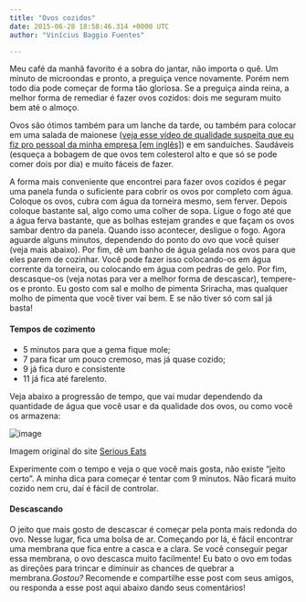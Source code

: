 ```yaml
---
title: "Ovos cozidos"
date: 2015-06-28 18:58:46.314 +0000 UTC
author: "Vinícius Baggio Fuentes"

---
```


Meu café da manhã favorito é a sobra do jantar, não importa o quê. Um minuto de microondas e pronto, a preguiça vence novamente. Porém nem todo dia pode começar de forma tão gloriosa. Se a preguiça ainda reina, a melhor forma de remediar é fazer ovos cozidos: dois me seguram muito bem até o almoço.

Ovos são ótimos também para um lanche da tarde, ou também para colocar em uma salada de maionese ([veja esse vídeo de qualidade suspeita que eu fiz pro pessoal da minha empresa [em inglês]](https://www.youtube.com/watch?v=-WafTDNZqf8)) e em sanduíches. Saudáveis (esqueça a bobagem de que ovos tem colesterol alto e que só se pode comer dois por dia) e muito fáceis de fazer.

A forma mais conveniente que encontrei para fazer ovos cozidos é pegar uma panela funda o suficiente para cobrir os ovos por completo com água. Coloque os ovos, cubra com água da torneira mesmo, sem ferver. Depois coloque bastante sal, algo como uma colher de sopa. Ligue o fogo até que a água ferva bastante, que as bolhas estejam grandes e que façam os ovos sambar dentro da panela. Quando isso acontecer, desligue o fogo. Agora aguarde alguns minutos, dependendo do ponto do ovo que você quiser (veja mais abaixo). Por fim, dê um banho de água gelada nos ovos para que eles parem de cozinhar. Você pode fazer isso colocando-os em água corrente da torneira, ou colocando em água com pedras de gelo. Por fim, descasque-os (veja notas para ver a melhor forma de descascar), tempere-os e pronto. Eu gosto com sal e molho de pimenta Sriracha, mas qualquer molho de pimenta que você tiver vai bem. E se não tiver só com sal já basta!

#### Tempos de cozimento

*   5 minutos para que a gema fique mole;
*   7 para ficar um pouco cremoso, mas já quase cozido;
*   9 já fica duro e consistente
*   11 já fica até farelento.

Veja abaixo a progressão de tempo, que vai mudar dependendo da quantidade de água que você usar e da qualidade dos ovos, ou como você os armazena:




![image](https://cdn-images-1.medium.com/max/800/1*3WwDZDV9ZxfN5255BK2Jug.jpeg)

Imagem original do site [Serious Eats](http://www.seriouseats.com/2011/04/how-to-make-perfect-hard-boiled-eggs.html)



Experimente com o tempo e veja o que você mais gosta, não existe “jeito certo”. A minha dica para começar é tentar com 9 minutos. Não ficará muito cozido nem cru, daí é fácil de controlar.

#### Descascando

O jeito que mais gosto de descascar é começar pela ponta mais redonda do ovo. Nesse lugar, fica uma bolsa de ar. Começando por lá, é fácil encontrar uma membrana que fica entre a casca e a clara. Se você conseguir pegar essa membrana, o ovo descasca muito facilmente! Eu bato o ovo em todas as direções para trincar e diminuir as chances de quebrar a membrana._Gostou?_ Recomende e compartilhe esse post com seus amigos, ou responda a esse post aqui abaixo dando seus comentários!
